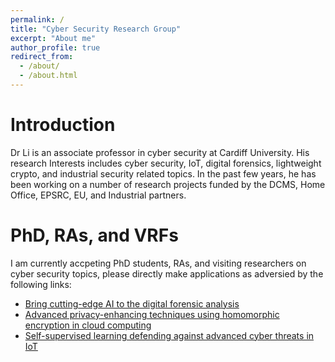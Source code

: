 ```yaml
---
permalink: /
title: "Cyber Security Research Group"
excerpt: "About me"
author_profile: true
redirect_from: 
  - /about/
  - /about.html
---
```

Introduction
======
Dr Li is an associate professor in cyber security at Cardiff University. His research Interests includes cyber security, IoT, digital forensics, lightweight crypto, and industrial security related topics. In the past few years, he has been working on a number of research projects funded by the DCMS, Home Office, EPSRC, EU, and Industrial partners. 

PhD, RAs, and VRFs
======
I am currently accpeting PhD students, RAs, and visiting researchers on cyber security topics, please directly make applications as adversied by the following links:

 * [Bring cutting-edge AI to the digital forensic analysis](https://www.findaphd.com/phds/project/bring-cutting-edge-ai-to-the-digital-forensic-analysis/?p154623)
 * [Advanced privacy-enhancing techniques using homomorphic encryption in cloud computing](https://www.findaphd.com/phds/project/advanced-privacy-enhancing-techniques-using-homomorphic-encryption-in-cloud-computing/?p154622)
 * [Self-supervised learning defending against advanced cyber threats in IoT](https://www.findaphd.com/phds/project/self-supervised-learning-defending-against-advanced-cyber-threats-in-iot/?p154624)


